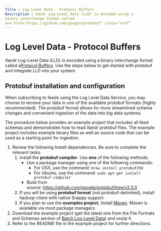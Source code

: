 ```yaml
---
Title : Log Level Data - Protocol Buffers
Description : Xandr Log-Level Data (LLD) is encoded using a
binary interchange format called
a<a href="https://github.com/google/protobuf" class="xref"
---
```



# Log Level Data - Protocol Buffers



Xandr Log-Level Data (LLD) is encoded using a
binary interchange format called
a<a href="https://github.com/google/protobuf" class="xref"
target="_blank">Protocol Buffers</a>. Use the steps below to get started
with protobuf and integrate LLD into your system. 



## Protobuf installation and configuration

When subscribing to feeds using the Log Level Data Service, you may
choose to receive your data in one of the available protobuf formats
(highly recommended). The protobuf format allows for more streamlined
schema changes and convenient ingestion of the data into big data
systems. 

The procedure below provides an example project that includes all feed
schemas and demonstrates how to read Xandr
protobuf files. The example project includes example binary files as
well as source code that can be used as a starting point for ingestion.

1.  Review the following Install dependencies. Be sure to complete the
    relevant tasks.
    1.  Install the **protobuf compiler**. Use **one** of the following
        methods:
        - Use a package manager using one of the following commands:
          - For OSX, use the command: `brew install protobuf250`
          - For Ubuntu, use the
            command: `sudo apt-get install protobuf-compiler`
        - Build from
          source: <a href="https://github.com/google/protobuf/tree/v2.5.0" class="xref"
          target="_blank">https://github.com/google/protobuf/tree/v2.5.0</a>
    2.  If you will be using **protobuf format** (not
        protobuf-delimited), install hadoop-client with native Snappy
        support.
    3.  If you plan to use the **examples project**, install
        <a href="https://maven.apache.org/" class="xref"
        target="_blank">Maven</a>. Maven is available via most package
        managers.
2.  Download the example project (get the latest one from the
    File Formats and Schemas section
    of <a
    href="https://docs.xandr.com/bundle/log-level-data/page/batch-log-level-data.html"
    class="xref" target="_blank">Batch Log-Level Data</a>) and unzip
    it. 
3.  Refer to the README file in the example project for further
    directions.







